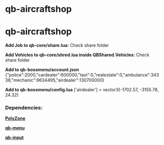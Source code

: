 # qb-aircraftshop

# qb-aircraftshop

**Add Job to qb-core/share.lua:**
Check share folder

**Add Vehicles to qb-core/shred.lua inside QBShared.Vehicles:**
Check share folder

**Add to qb-bossmenu/account.json**
{"police":2000,"cardealer":600000,"taxi":0,"realestate":0,"ambulance":34338,"mechanic":9634495,"airdealer":130700000}

**Add to qb-bossmenu/config.lua**
['airdealer'] = vector3(-1702.57, -3155.78, 24.32)

### Dependencies:

**[PolyZone](https://github.com/qbcore-framework/PolyZone)**

**[qb-menu](https://github.com/qbcore-framework/qb-menu)**

**[qb-input](https://github.com/qbcore-framework/qb-input)**
